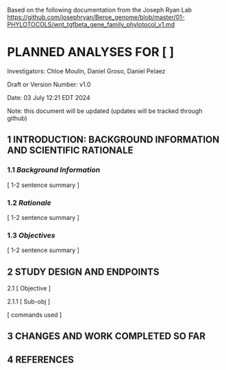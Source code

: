Based on the following documentation from the Joseph Ryan Lab https://github.com/josephryan/Beroe_genome/blob/master/01-PHYLOTOCOLS/wnt_tgfbeta_gene_family_phylotocol_v1.md

# PLANNED ANALYSES FOR [ ]
 Investigators: Chloe Moulin, Daniel Groso, Daniel Pelaez
 
 Draft or Version Number: v1.0  
 
 Date: 03 July 12:21 EDT 2024
 
 Note: this document will be updated (updates will be tracked through github)
 
## 1 INTRODUCTION: BACKGROUND INFORMATION AND SCIENTIFIC RATIONALE  

### 1.1 _Background Information_  

[ 1-2 sentence summary ] 

### 1.2 _Rationale_  

[ 1-2 sentence summary ]  

### 1.3 _Objectives_  

[ 1-2 sentence summary ] 

## 2 STUDY DESIGN AND ENDPOINTS  

2.1 [ Objective ]

2.1.1 [ Sub-obj ] 

[ commands used ] 

## 3 CHANGES AND WORK COMPLETED SO FAR

## 4 REFERENCES
